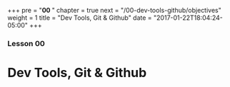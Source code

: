 +++
pre = "<b>00 </b>"
chapter = true
next = "/00-dev-tools-github/objectives"
weight = 1
title = "Dev Tools, Git & Github"
date = "2017-01-22T18:04:24-05:00"
+++

### Lesson 00

# Dev Tools, Git & Github
